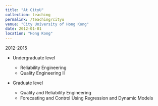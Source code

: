 ```yaml
---
title: "At CityU"
collection: teaching
permalink: /teaching/cityu
venue: "City University of Hong Kong"
date: 2012-01-01
location: "Hong Kong"
---
```


2012-2015

* Undergraduate level

  - Reliability Engineering
  - Quality Engineering II

* Graduate level

  - Quality and Reliability Engineering
  - Forecasting and Control Using Regression and Dynamic Models 
